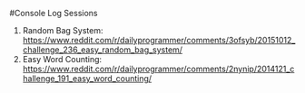 #Console Log Sessions

1. Random Bag System: https://www.reddit.com/r/dailyprogrammer/comments/3ofsyb/20151012_challenge_236_easy_random_bag_system/
2. Easy Word Counting: https://www.reddit.com/r/dailyprogrammer/comments/2nynip/2014121_challenge_191_easy_word_counting/